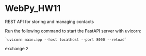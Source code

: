 # WebPy_HW11
REST API for storing and managing contacts


Run the following command to start the FastAPI server with uvicorn:

    `uvicorn main:app --host localhost --port 8000 --reload`

 exchange 2
